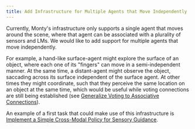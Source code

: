 ```yaml
---
title: Add Infrastructure for Multiple Agents that Move Independently
---
```


Currently, Monty's infrastructure only supports a single agent that moves around the scene, where that agent can be associated with a plurality of sensors and LMs. We would like to add support for multiple agents that move independently.

For example, a hand-like surface-agent might explore the surface of an object, where each one of its "fingers" can move in a semi-independent manner. At the same time, a distant-agent might observe the object, saccading across its surface independent of the surface agent. At other times they might coordinate, such that they perceive the same location on an object at the same time, which would be useful while voting connections are still being established (see [Generalize Voting to Associative Connections](../voting-improvements/generalize-voting-to-associative-connections.md)).

An example of a first task that could make use of this infrastructure is [Implement a Simple Cross-Modal Policy for Sensory Guidance](../motor-system-improvements/simple-cross-modal-policy.md).